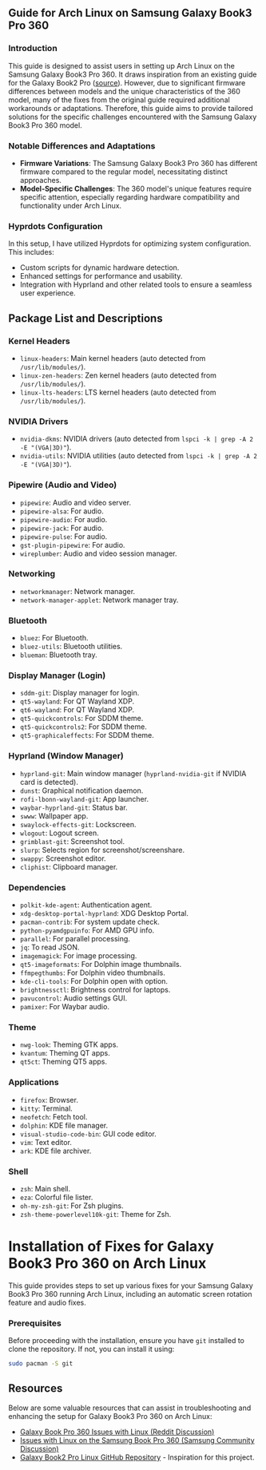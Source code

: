 ## Guide for Arch Linux on Samsung Galaxy Book3 Pro 360

### Introduction
This guide is designed to assist users in setting up Arch Linux on the Samsung Galaxy Book3 Pro 360. It draws inspiration from an existing guide for the Galaxy Book2 Pro ([source](https://github.com/joshuagrisham/galaxy-book2-pro-linux)). However, due to significant firmware differences between models and the unique characteristics of the 360 model, many of the fixes from the original guide required additional workarounds or adaptations. Therefore, this guide aims to provide tailored solutions for the specific challenges encountered with the Samsung Galaxy Book3 Pro 360 model.

### Notable Differences and Adaptations
- **Firmware Variations**: The Samsung Galaxy Book3 Pro 360 has different firmware compared to the regular model, necessitating distinct approaches.
- **Model-Specific Challenges**: The 360 model's unique features require specific attention, especially regarding hardware compatibility and functionality under Arch Linux.

### Hyprdots Configuration
In this setup, I have utilized Hyprdots for optimizing system configuration. This includes:
- Custom scripts for dynamic hardware detection.
- Enhanced settings for performance and usability.
- Integration with Hyprland and other related tools to ensure a seamless user experience.
## Package List and Descriptions

### Kernel Headers
- `linux-headers`: Main kernel headers (auto detected from `/usr/lib/modules/`).
- `linux-zen-headers`: Zen kernel headers (auto detected from `/usr/lib/modules/`).
- `linux-lts-headers`: LTS kernel headers (auto detected from `/usr/lib/modules/`).

### NVIDIA Drivers
- `nvidia-dkms`: NVIDIA drivers (auto detected from `lspci -k | grep -A 2 -E "(VGA|3D)"`).
- `nvidia-utils`: NVIDIA utilities (auto detected from `lspci -k | grep -A 2 -E "(VGA|3D)"`).

### Pipewire (Audio and Video)
- `pipewire`: Audio and video server.
- `pipewire-alsa`: For audio.
- `pipewire-audio`: For audio.
- `pipewire-jack`: For audio.
- `pipewire-pulse`: For audio.
- `gst-plugin-pipewire`: For audio.
- `wireplumber`: Audio and video session manager.

### Networking
- `networkmanager`: Network manager.
- `network-manager-applet`: Network manager tray.

### Bluetooth
- `bluez`: For Bluetooth.
- `bluez-utils`: Bluetooth utilities.
- `blueman`: Bluetooth tray.

### Display Manager (Login)
- `sddm-git`: Display manager for login.
- `qt5-wayland`: For QT Wayland XDP.
- `qt6-wayland`: For QT Wayland XDP.
- `qt5-quickcontrols`: For SDDM theme.
- `qt5-quickcontrols2`: For SDDM theme.
- `qt5-graphicaleffects`: For SDDM theme.

### Hyprland (Window Manager)
- `hyprland-git`: Main window manager (`hyprland-nvidia-git` if NVIDIA card is detected).
- `dunst`: Graphical notification daemon.
- `rofi-lbonn-wayland-git`: App launcher.
- `waybar-hyprland-git`: Status bar.
- `swww`: Wallpaper app.
- `swaylock-effects-git`: Lockscreen.
- `wlogout`: Logout screen.
- `grimblast-git`: Screenshot tool.
- `slurp`: Selects region for screenshot/screenshare.
- `swappy`: Screenshot editor.
- `cliphist`: Clipboard manager.

### Dependencies
- `polkit-kde-agent`: Authentication agent.
- `xdg-desktop-portal-hyprland`: XDG Desktop Portal.
- `pacman-contrib`: For system update check.
- `python-pyamdgpuinfo`: For AMD GPU info.
- `parallel`: For parallel processing.
- `jq`: To read JSON.
- `imagemagick`: For image processing.
- `qt5-imageformats`: For Dolphin image thumbnails.
- `ffmpegthumbs`: For Dolphin video thumbnails.
- `kde-cli-tools`: For Dolphin open with option.
- `brightnessctl`: Brightness control for laptops.
- `pavucontrol`: Audio settings GUI.
- `pamixer`: For Waybar audio.

### Theme
- `nwg-look`: Theming GTK apps.
- `kvantum`: Theming QT apps.
- `qt5ct`: Theming QT5 apps.

### Applications
- `firefox`: Browser.
- `kitty`: Terminal.
- `neofetch`: Fetch tool.
- `dolphin`: KDE file manager.
- `visual-studio-code-bin`: GUI code editor.
- `vim`: Text editor.
- `ark`: KDE file archiver.

### Shell
- `zsh`: Main shell.
- `eza`: Colorful file lister.
- `oh-my-zsh-git`: For Zsh plugins.
- `zsh-theme-powerlevel10k-git`: Theme for Zsh.

# Installation of Fixes for Galaxy Book3 Pro 360 on Arch Linux

This guide provides steps to set up various fixes for your Samsung Galaxy Book3 Pro 360 running Arch Linux, including an automatic screen rotation feature and audio fixes.

### Prerequisites

Before proceeding with the installation, ensure you have `git` installed to clone the repository. If not, you can install it using:

```bash
sudo pacman -S git
```

## Resources

Below are some valuable resources that can assist in troubleshooting and enhancing the setup for Galaxy Book3 Pro 360 on Arch Linux:

- [Galaxy Book Pro 360 Issues with Linux (Reddit Discussion)](https://www.reddit.com/r/linuxquestions/comments/p4zz2u/galaxy_book_pro_360_issues_with_linux/)
- [Issues with Linux on the Samsung Book Pro 360 (Samsung Community Discussion)](https://eu.community.samsung.com/t5/computers-it/issues-with-linux-on-the-samsung-book-pro-360/m-p/4243492#M4184)
- [Galaxy Book2 Pro Linux GitHub Repository](https://github.com/joshuagrisham/galaxy-book2-pro-linux) - Inspiration for this project.
